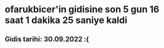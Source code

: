 # ofarukbicer'in gidisine son 5 gun 16 saat 1 dakika 25 saniye kaldi

## Gidis tarihi: 30.09.2022 :(